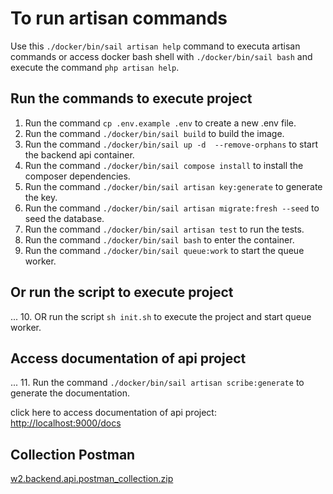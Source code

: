 # To run artisan commands 

Use this `./docker/bin/sail artisan help` command to executa artisan commands or access docker bash shell with `./docker/bin/sail bash` and execute the command `php artisan help`.

## Run the commands to execute project

01. Run the command `cp .env.example .env` to create a new .env file.
02. Run the command `./docker/bin/sail build` to build the image.
03. Run the command `./docker/bin/sail up -d  --remove-orphans` to start the backend api container.
04. Run the command `./docker/bin/sail compose install` to install the composer dependencies.
05. Run the command `./docker/bin/sail artisan key:generate` to generate the key.
06. Run the command `./docker/bin/sail artisan migrate:fresh --seed` to seed the database.
07. Run the command `./docker/bin/sail artisan test` to run the tests.
08. Run the command `./docker/bin/sail bash` to enter the container.
09. Run the command `./docker/bin/sail queue:work` to start the queue worker.

## Or run the script to execute project

... 10. OR run the script `sh init.sh` to execute the project and start queue worker.

## Access documentation of api project

... 11. Run the command `./docker/bin/sail artisan scribe:generate` to generate the documentation.

click here to access documentation of api project: [http://localhost:9000/docs](http://localhost:9000/docs)

## Collection Postman
[w2.backend.api.postman_collection.zip](https://github.com/hendrix97s/m2-backend-api/files/9420446/w2.backend.api.postman_collection.zip)
